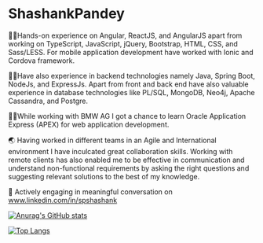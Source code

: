 # ShashankPandey

⛹🏻Hands-on experience on Angular, ReactJS, and AngularJS apart from working on TypeScript, JavaScript, jQuery, Bootstrap, HTML, CSS, and Sass/LESS. For mobile application development have worked with Ionic and Cordova framework.

🏌️‍♂️Have also experience in backend technologies namely Java, Spring Boot, NodeJs, and ExpressJs. Apart from front and back end have also valuable experience in database technologies like PL/SQL, MongoDB, Neo4j, Apache Cassandra, and Postgre.

👨‍💼While working with BMW AG I got a chance to learn Oracle Application Express (APEX) for web application development. 

🌏 Having worked in different teams in an Agile and International environment I have inculcated great collaboration skills. Working with remote clients has also enabled me to be effective in communication and understand non-functional requirements by asking the right questions and suggesting relevant solutions to the best of my knowledge.

💬 Actively engaging in meaningful conversation on www.linkedin.com/in/spshashank

[![Anurag's GitHub stats](https://github-readme-stats.vercel.app/api?username=spShashankGIT)](https://github.com/anuraghazra/github-readme-stats)



[![Top Langs](https://github-readme-stats.vercel.app/api/top-langs/?username=spShashankGIT)](https://github.com/anuraghazra/github-readme-stats)

